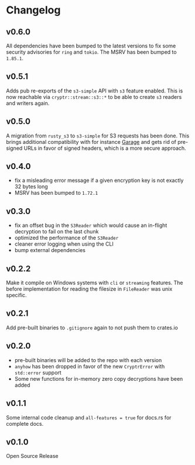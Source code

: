# Changelog

## v0.6.0

All dependencies have been bumped to the latest versions to fix some security advisories for `ring` and `tokio`.
The MSRV has been bumped to `1.85.1`.

## v0.5.1

Adds pub re-exports of the `s3-simple` API with `s3` feature enabled.
This is now reachable via `cryptr::stream::s3::*` to be able to create
`s3` readers and writers again.

## v0.5.0

A migration from `rusty_s3` to `s3-simple` for S3 requests has been done.
This brings additional compatibility with for instance [Garage](https://garagehq.deuxfleurs.fr/)
and gets rid of pre-signed URLs in favor of signed headers, which is a more secure approach.

## v0.4.0

- fix a misleading error message if a given encryption key is not exactly 32 bytes long
- MSRV has been bumped to `1.72.1`

## v0.3.0

- fix an offset bug in the `S3Reader` which would cause an in-flight decryption to
  fail on the last chunk
- optimized the performance of the `S3Reader`
- cleaner error logging when using the CLI
- bump external dependencies

## v0.2.2

Make it compile on Windows systems with `cli` or `streaming` features.
The before implementation for reading the filesize in `FileReader` was unix specific.

## v0.2.1

Add pre-built binaries to `.gitignore` again to not push them to crates.io

## v0.2.0

- pre-built binaries will be added to the repo with each version
- `anyhow` has been dropped in favor of the new `CryptrError` with `std::error` support
- Some new functions for in-memory zero copy decryptions have been added

## v0.1.1

Some internal code cleanup and `all-features = true` for docs.rs for complete docs.

## v0.1.0

Open Source Release
